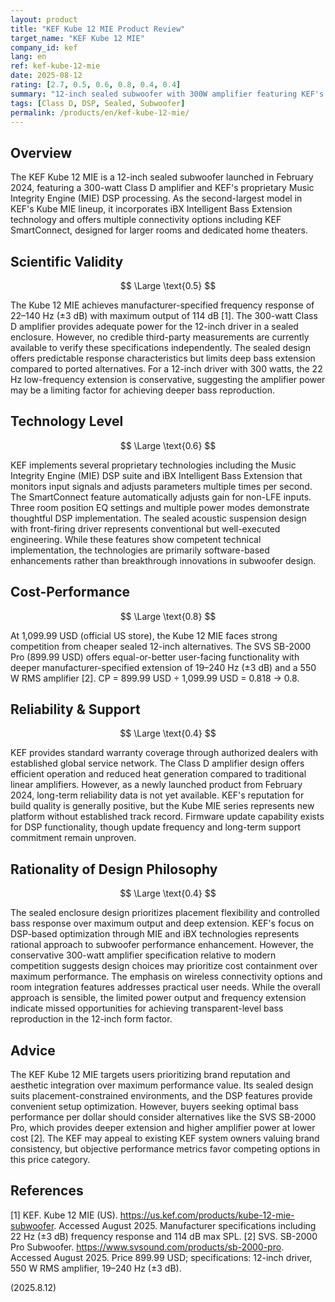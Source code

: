 ```yaml
---
layout: product
title: "KEF Kube 12 MIE Product Review"
target_name: "KEF Kube 12 MIE"
company_id: kef
lang: en
ref: kef-kube-12-mie
date: 2025-08-12
rating: [2.7, 0.5, 0.6, 0.8, 0.4, 0.4]
summary: "12-inch sealed subwoofer with 300W amplifier featuring KEF's Music Integrity Engine DSP"
tags: [Class D, DSP, Sealed, Subwoofer]
permalink: /products/en/kef-kube-12-mie/
---
```

## Overview

The KEF Kube 12 MIE is a 12-inch sealed subwoofer launched in February 2024, featuring a 300-watt Class D amplifier and KEF's proprietary Music Integrity Engine (MIE) DSP processing. As the second-largest model in KEF's Kube MIE lineup, it incorporates iBX Intelligent Bass Extension technology and offers multiple connectivity options including KEF SmartConnect, designed for larger rooms and dedicated home theaters.

## Scientific Validity

$$ \Large \text{0.5} $$

The Kube 12 MIE achieves manufacturer-specified frequency response of 22–140 Hz (±3 dB) with maximum output of 114 dB [1]. The 300-watt Class D amplifier provides adequate power for the 12-inch driver in a sealed enclosure. However, no credible third-party measurements are currently available to verify these specifications independently. The sealed design offers predictable response characteristics but limits deep bass extension compared to ported alternatives. For a 12-inch driver with 300 watts, the 22 Hz low-frequency extension is conservative, suggesting the amplifier power may be a limiting factor for achieving deeper bass reproduction.

## Technology Level

$$ \Large \text{0.6} $$

KEF implements several proprietary technologies including the Music Integrity Engine (MIE) DSP suite and iBX Intelligent Bass Extension that monitors input signals and adjusts parameters multiple times per second. The SmartConnect feature automatically adjusts gain for non-LFE inputs. Three room position EQ settings and multiple power modes demonstrate thoughtful DSP implementation. The sealed acoustic suspension design with front-firing driver represents conventional but well-executed engineering. While these features show competent technical implementation, the technologies are primarily software-based enhancements rather than breakthrough innovations in subwoofer design.

## Cost-Performance

$$ \Large \text{0.8} $$

At 1,099.99 USD (official US store), the Kube 12 MIE faces strong competition from cheaper sealed 12-inch alternatives. The SVS SB-2000 Pro (899.99 USD) offers equal-or-better user-facing functionality with deeper manufacturer-specified extension of 19–240 Hz (±3 dB) and a 550 W RMS amplifier [2]. CP = 899.99 USD ÷ 1,099.99 USD = 0.818 → 0.8.

## Reliability & Support

$$ \Large \text{0.4} $$

KEF provides standard warranty coverage through authorized dealers with established global service network. The Class D amplifier design offers efficient operation and reduced heat generation compared to traditional linear amplifiers. However, as a newly launched product from February 2024, long-term reliability data is not yet available. KEF's reputation for build quality is generally positive, but the Kube MIE series represents new platform without established track record. Firmware update capability exists for DSP functionality, though update frequency and long-term support commitment remain unproven.

## Rationality of Design Philosophy

$$ \Large \text{0.4} $$

The sealed enclosure design prioritizes placement flexibility and controlled bass response over maximum output and deep extension. KEF's focus on DSP-based optimization through MIE and iBX technologies represents rational approach to subwoofer performance enhancement. However, the conservative 300-watt amplifier specification relative to modern competition suggests design choices may prioritize cost containment over maximum performance. The emphasis on wireless connectivity options and room integration features addresses practical user needs. While the overall approach is sensible, the limited power output and frequency extension indicate missed opportunities for achieving transparent-level bass reproduction in the 12-inch form factor.

## Advice

The KEF Kube 12 MIE targets users prioritizing brand reputation and aesthetic integration over maximum performance value. Its sealed design suits placement-constrained environments, and the DSP features provide convenient setup optimization. However, buyers seeking optimal bass performance per dollar should consider alternatives like the SVS SB-2000 Pro, which provides deeper extension and higher amplifier power at lower cost [2]. The KEF may appeal to existing KEF system owners valuing brand consistency, but objective performance metrics favor competing options in this price category.

## References

[1] KEF. Kube 12 MIE (US). https://us.kef.com/products/kube-12-mie-subwoofer. Accessed August 2025. Manufacturer specifications including 22 Hz (±3 dB) frequency response and 114 dB max SPL.
[2] SVS. SB-2000 Pro Subwoofer. https://www.svsound.com/products/sb-2000-pro. Accessed August 2025. Price 899.99 USD; specifications: 12-inch driver, 550 W RMS amplifier, 19–240 Hz (±3 dB).

(2025.8.12)